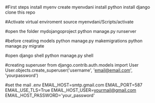 #First steps
install myenv
create myenvdani
install python
install django
clone this repo

#Activate virtual enviroment
source myenvdani/Scripts/activate

#open the folder mydojangoproject
python manage.py runserver

#before creating models
python manage.py makemigrations
python manage.py migrate

#open django shell
python manage.py shell

#creating superuser
from django.contrib.auth.models import User
User.objects.create_superuser('username', 'email@email.com', 'yourpassword')

#set the mail .env
EMAIL_HOST=smtp.gmail.com
EMAIL_PORT=587
EMAIL_USE_TLS=True
EMAIL_HOST_USER=yourmail@gmail.com
EMAIL_HOST_PASSWORD='your_password'